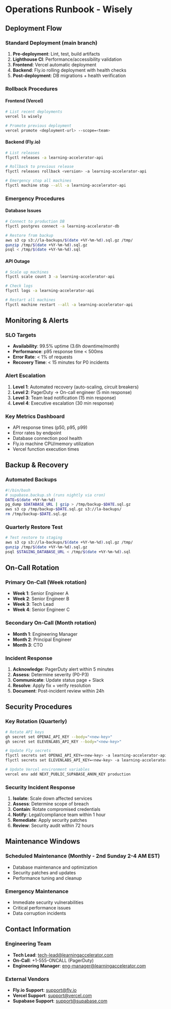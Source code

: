 # Operations Runbook - Wisely

## Deployment Flow

### Standard Deployment (main branch)
1. **Pre-deployment**: Lint, test, build artifacts
2. **Lighthouse CI**: Performance/accessibility validation
3. **Frontend**: Vercel automatic deployment
4. **Backend**: Fly.io rolling deployment with health checks
5. **Post-deployment**: DB migrations + health verification

### Rollback Procedures

#### Frontend (Vercel)
```bash
# List recent deployments
vercel ls wisely

# Promote previous deployment
vercel promote <deployment-url> --scope=<team>
```

#### Backend (Fly.io)
```bash
# List releases
flyctl releases -a learning-accelerator-api

# Rollback to previous release
flyctl releases rollback <version> -a learning-accelerator-api

# Emergency stop all machines
flyctl machine stop --all -a learning-accelerator-api
```

### Emergency Procedures

#### Database Issues
```bash
# Connect to production DB
flyctl postgres connect -a learning-accelerator-db

# Restore from backup
aws s3 cp s3://la-backups/$(date +%Y-%m-%d).sql.gz /tmp/
gunzip /tmp/$(date +%Y-%m-%d).sql.gz
psql < /tmp/$(date +%Y-%m-%d).sql
```

#### API Outage
```bash
# Scale up machines
flyctl scale count 3 -a learning-accelerator-api

# Check logs
flyctl logs -a learning-accelerator-api

# Restart all machines
flyctl machine restart --all -a learning-accelerator-api
```

## Monitoring & Alerts

### SLO Targets
- **Availability**: 99.5% uptime (3.6h downtime/month)
- **Performance**: p95 response time < 500ms
- **Error Rate**: < 1% of requests
- **Recovery Time**: < 15 minutes for P0 incidents

### Alert Escalation
1. **Level 1**: Automated recovery (auto-scaling, circuit breakers)
2. **Level 2**: PagerDuty → On-call engineer (5 min response)
3. **Level 3**: Team lead notification (15 min response)
4. **Level 4**: Executive escalation (30 min response)

### Key Metrics Dashboard
- API response times (p50, p95, p99)
- Error rates by endpoint
- Database connection pool health
- Fly.io machine CPU/memory utilization
- Vercel function execution times

## Backup & Recovery

### Automated Backups
```bash
#!/bin/bash
# supabase.backup.sh (runs nightly via cron)
DATE=$(date +%Y-%m-%d)
pg_dump $DATABASE_URL | gzip > /tmp/backup-$DATE.sql.gz
aws s3 cp /tmp/backup-$DATE.sql.gz s3://la-backups/
rm /tmp/backup-$DATE.sql.gz
```

### Quarterly Restore Test
```bash
# Test restore to staging
aws s3 cp s3://la-backups/$(date +%Y-%m-%d).sql.gz /tmp/
gunzip /tmp/$(date +%Y-%m-%d).sql.gz
psql $STAGING_DATABASE_URL < /tmp/$(date +%Y-%m-%d).sql
```

## On-Call Rotation

### Primary On-Call (Week rotation)
- **Week 1**: Senior Engineer A
- **Week 2**: Senior Engineer B  
- **Week 3**: Tech Lead
- **Week 4**: Senior Engineer C

### Secondary On-Call (Month rotation)
- **Month 1**: Engineering Manager
- **Month 2**: Principal Engineer
- **Month 3**: CTO

### Incident Response
1. **Acknowledge**: PagerDuty alert within 5 minutes
2. **Assess**: Determine severity (P0-P3)
3. **Communicate**: Update status page + Slack
4. **Resolve**: Apply fix + verify resolution
5. **Document**: Post-incident review within 24h

## Security Procedures

### Key Rotation (Quarterly)
```bash
# Rotate API keys
gh secret set OPENAI_API_KEY --body="<new-key>"
gh secret set ELEVENLABS_API_KEY --body="<new-key>"

# Update Fly secrets
flyctl secrets set OPENAI_API_KEY=<new-key> -a learning-accelerator-api
flyctl secrets set ELEVENLABS_API_KEY=<new-key> -a learning-accelerator-api

# Update Vercel environment variables
vercel env add NEXT_PUBLIC_SUPABASE_ANON_KEY production
```

### Security Incident Response
1. **Isolate**: Scale down affected services
2. **Assess**: Determine scope of breach
3. **Contain**: Rotate compromised credentials
4. **Notify**: Legal/compliance team within 1 hour
5. **Remediate**: Apply security patches
6. **Review**: Security audit within 72 hours

## Maintenance Windows

### Scheduled Maintenance (Monthly - 2nd Sunday 2-4 AM EST)
- Database maintenance and optimization
- Security patches and updates
- Performance tuning and cleanup

### Emergency Maintenance
- Immediate security vulnerabilities
- Critical performance issues
- Data corruption incidents

## Contact Information

### Engineering Team
- **Tech Lead**: tech-lead@learningaccelerator.com
- **On-Call**: +1-555-ONCALL (PagerDuty)
- **Engineering Manager**: eng-manager@learningaccelerator.com

### External Vendors
- **Fly.io Support**: support@fly.io
- **Vercel Support**: support@vercel.com  
- **Supabase Support**: support@supabase.com